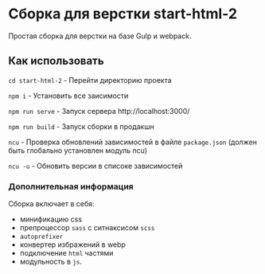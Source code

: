 # Сборка для верстки start-html-2
Простая сборка для верстки на базе Gulp и webpack.

## Как использовать

`cd start-html-2` - Перейти директорию проекта

`npm i` - Установить все заисимости

`npm run serve` - Запуск сервера http://localhost:3000/

`npm run build` - Запуск сборки в продакшн

`ncu` - Проверка обновлений зависимостей в файле `package.json` (должен быть глобально установлен модуль ncu)

`ncu -u` - Обновить версии в списоке зависимостей

### Дополнительная информация

Сборка включает в себя:
- минификацию css
- препроцессор `sass` с ситнаксисом `scss`
- `autoprefixer`
- конвертер избражений в webp
- подключение `html` частями
- модульность в `js`.
